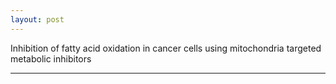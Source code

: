```yaml
---
layout: post
---
```


Inhibition of fatty acid oxidation in cancer cells using mitochondria targeted
metabolic inhibitors 

[](https://github.com/Xiao9003/Xiao9003.github.io/blob/main/images/2021_Syvester_Retreat.png)

---

